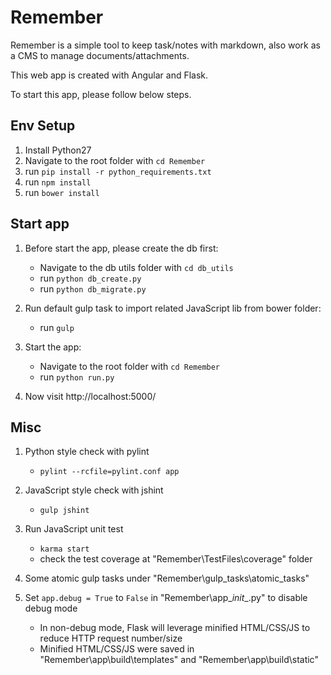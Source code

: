 # Remember
Remember is a simple tool to keep task/notes with markdown, also work as  a CMS to manage documents/attachments.  

This web app is created with Angular and Flask. 

To start this app, please follow below steps.


## Env Setup 

1. Install Python27
2. Navigate to the root folder with `cd Remember`
3. run `pip install -r python_requirements.txt` 
4. run `npm install`
5. run `bower install`


## Start app

1. Before start the app, please create the db first:

	- Navigate to the db utils folder with `cd db_utils`
	- run `python db_create.py` 
	- run `python db_migrate.py`
	
2. Run default gulp task to import related JavaScript lib from bower folder:

	- run `gulp`

3. Start the app:

	- Navigate to the root folder with `cd Remember`
	- run `python run.py`

4. Now visit http://localhost:5000/


## Misc

1. Python style check with pylint

    - `pylint --rcfile=pylint.conf app` 

2. JavaScript style check with jshint

    - `gulp jshint`     
    
3. Run JavaScript unit test

    - `karma start`
    - check the test coverage at "Remember\TestFiles\coverage\" folder
    
4. Some atomic gulp tasks under "Remember\gulp_tasks\atomic_tasks\"    

5. Set `app.debug = True` to `False` in "Remember\app\__init__.py" to disable debug mode

    - In non-debug mode, Flask will leverage minified HTML/CSS/JS to reduce HTTP request number/size
    - Minified HTML/CSS/JS were saved in "Remember\app\build\templates" and "Remember\app\build\static" 





